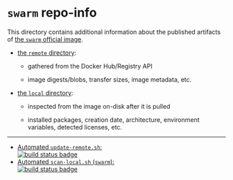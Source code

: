 # `swarm` repo-info

This directory contains additional information about the published artifacts of [the `swarm` official image](https://hub.docker.com/_/swarm/).

-	[the `remote` directory](remote/):

	-	gathered from the Docker Hub/Registry API

	-	image digests/blobs, transfer sizes, image metadata, etc.

-	[the `local` directory](local/):

	-	inspected from the image on-disk after it is pulled

	-	installed packages, creation date, architecture, environment variables, detected licenses, etc.

---

-	[Automated `update-remote.sh`:  
	![build status badge](https://doi-janky.infosiftr.net/job/repo-info/job/remote/badge/icon)](https://doi-janky.infosiftr.net/job/repo-info/job/remote/)
-	[Automated `scan-local.sh` (`swarm`):  
	![build status badge](https://doi-janky.infosiftr.net/job/repo-info/job/local/job/swarm/badge/icon)](https://doi-janky.infosiftr.net/job/repo-info/job/local/job/swarm)
